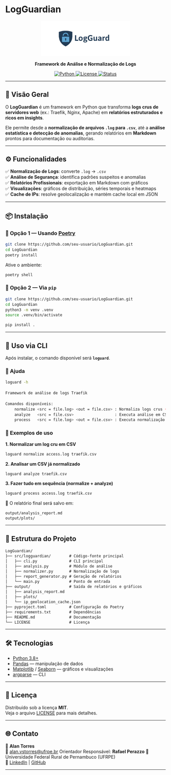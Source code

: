 # LogGuardian

<p align="center">
  <img src="./assets/logo.png" alt="LogGuardian Logo" width="280"/>
</p>

<p align="center">
  <b>Framework de Análise e Normalização de Logs</b>  
</p>

<p align="center">
  <a href="https://www.python.org/">
    <img src="https://img.shields.io/badge/Python-3.8%2B-blue.svg" alt="Python">
  </a>
  <a href="./LICENSE">
    <img src="https://img.shields.io/badge/License-MIT-green.svg" alt="License">
  </a>
  <a href="https://pypi.org/project/logguardian/">
    <img src="https://img.shields.io/badge/status-stable-success.svg" alt="Status">
  </a>
</p>

---

## 📌 Visão Geral

O **LogGuardian** é um framework em Python que transforma **logs crus de servidores web** (ex.: Traefik, Nginx, Apache) em **relatórios estruturados e ricos em insights**.  

Ele permite desde a **normalização de arquivos `.log` para `.csv`**, até a **análise estatística e detecção de anomalias**, gerando relatórios em **Markdown** prontos para documentação ou auditorias.

---

## ⚙️ Funcionalidades

✅ **Normalização de Logs**: converte `.log` → `.csv`  
✅ **Análise de Segurança**: identifica padrões suspeitos e anomalias  
✅ **Relatórios Profissionais**: exportação em Markdown com gráficos  
✅ **Visualizações**: gráficos de distribuição, séries temporais e heatmaps  
✅ **Cache de IPs**: resolve geolocalização e mantém cache local em JSON  

---

## 📦 Instalação

### 🔹 Opção 1 — Usando [Poetry](https://python-poetry.org/)

```bash
git clone https://github.com/seu-usuario/LogGuardian.git
cd LogGuardian
poetry install
```

Ative o ambiente:
```bash
poetry shell
```

### 🔹 Opção 2 — Via `pip`

```bash
git clone https://github.com/seu-usuario/LogGuardian.git
cd LogGuardian
python3 -m venv .venv
source .venv/bin/activate
```

```bash
pip install .
```

---

## 🚀 Uso via CLI

Após instalar, o comando disponível será **`loguard`**.

### 📖 Ajuda

```bash
loguard -h

Framework de análise de logs Traefik

Comandos disponíveis:
    normalize <src = file.log> <out = file.csv> : Normaliza logs crus (.log) em CSV
    analyze   <src = file.csv>                  : Executa análise em CSV normalizado
    process   <src = file.log> <out = file.csv> : Executa normalização e análise em sequência
```

### 🔹 Exemplos de uso

**1. Normalizar um log cru em CSV**
```bash
loguard normalize access.log traefik.csv
```

**2. Analisar um CSV já normalizado**
```bash
loguard analyze traefik.csv
```

**3. Fazer tudo em sequência (normalize + analyze)**
```bash
loguard process access.log traefik.csv
```

📄 O relatório final será salvo em:
```
output/analysis_report.md
output/plots/
```

---

## 📂 Estrutura do Projeto

```
LogGuardian/
├── src/logguardian/        # Código-fonte principal
│   ├── cli.py              # CLI principal
│   ├── analysis.py         # Módulo de análise
│   ├── normalizer.py       # Normalização de logs
│   ├── report_generator.py # Geração de relatórios
│   └── main.py             # Ponto de entrada
├── output/                 # Saída de relatórios e gráficos
│   ├── analysis_report.md
│   ├── plots/
│   └── ip_geolocation_cache.json
├── pyproject.toml          # Configuração do Poetry
├── requirements.txt        # Dependências
├── README.md               # Documentação
└── LICENSE                 # Licença
```

---

## 🛠️ Tecnologias

- [Python 3.8+](https://www.python.org/)  
- [Pandas](https://pandas.pydata.org/) — manipulação de dados  
- [Matplotlib](https://matplotlib.org/) / [Seaborn](https://seaborn.pydata.org/) — gráficos e visualizações  
- [argparse](https://docs.python.org/3/library/argparse.html) — CLI  

---

## 📜 Licença

Distribuído sob a licença **MIT**.  
Veja o arquivo [LICENSE](./LICENSE) para mais detalhes.

---

## 🌐 Contato

👤 **Alan Torres**  
📧 alan.vstorres@ufrpe.br 
Orientador Responsável: **Rafael Perazzo**
🏫 Universidade Federal Rural de Pernambuco (UFRPE)  
🔗 [LinkedIn](https://www.linkedin.com/alanntorres) | [GitHub](https://github.com/alanntorres)

---
